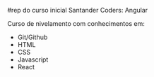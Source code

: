 #rep do curso inicial Santander Coders: Angular

Curso de nivelamento com conhecimentos em:

- Git/Github
- HTML
- CSS
- Javascript
- React
